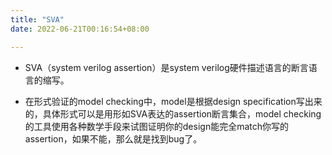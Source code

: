 ```yaml
---
title: "SVA"
date: 2022-06-21T00:16:54+08:00

---
```



-   SVA（system verilog assertion）是system
    verilog硬件描述语言的断言语言的缩写。

-   在形式验证的model checking中，model是根据design
    specification写出来的，具体形式可以是用形如SVA表达的assertion断言集合，model
    checking的工具使用各种数学手段来试图证明你的design能完全match你写的assertion，如果不能，那么就是找到bug了。